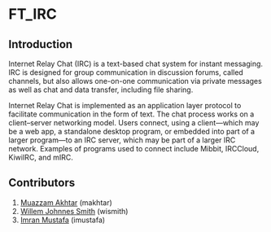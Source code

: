 # FT_IRC

## Introduction

Internet Relay Chat (IRC) is a text-based chat system for instant messaging. IRC is designed for group communication in discussion forums, called channels, but also allows one-on-one communication via private messages as well as chat and data transfer, including file sharing.

Internet Relay Chat is implemented as an application layer protocol to facilitate communication in the form of text. The chat process works on a client–server networking model. Users connect, using a client—which may be a web app, a standalone desktop program, or embedded into part of a larger program—to an IRC server, which may be part of a larger IRC network. Examples of programs used to connect include Mibbit, IRCCloud, KiwiIRC, and mIRC.

## Contributors

1. [Muazzam Akhtar](https://github.com/Genius-gambit) (makhtar)
2. [Willem Johnnes Smith](https://github.com/jsjohn1951) (wismith)
3. [Imran Mustafa](https://github.com/imrangm) (imustafa)